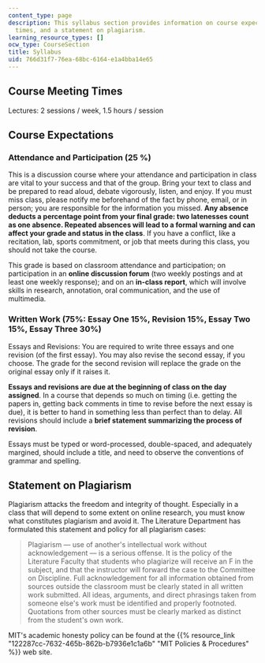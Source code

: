 ```yaml
---
content_type: page
description: This syllabus section provides information on course expectations, meeting
  times, and a statement on plagiarism.
learning_resource_types: []
ocw_type: CourseSection
title: Syllabus
uid: 766d31f7-76ea-68bc-6164-e1a4bba14e65
---
```


Course Meeting Times
--------------------

Lectures: 2 sessions / week, 1.5 hours / session

Course Expectations
-------------------

### Attendance and Participation (25 %)

This is a discussion course where your attendance and participation in class are vital to your success and that of the group. Bring your text to class and be prepared to read aloud, debate vigorously, listen, and enjoy. If you must miss class, please notify me beforehand of the fact by phone, email, or in person; you are responsible for the information you missed. **Any absence deducts a percentage point from your final grade: two latenesses count as one absence. Repeated absences will lead to a formal warning and can affect your grade and status in the class**. If you have a conflict, like a recitation, lab, sports commitment, or job that meets during this class, you should not take the course.

This grade is based on classroom attendance and participation; on participation in an **online discussion forum** (two weekly postings and at least one weekly response); and on an **in-class report**, which will involve skills in research, annotation, oral communication, and the use of multimedia.

### Written Work (75%: Essay One 15%, Revision 15%, Essay Two 15%, Essay Three 30%)

Essays and Revisions: You are required to write three essays and one revision (of the first essay). You may also revise the second essay, if you choose. The grade for the second revision will replace the grade on the original essay only if it raises it.

**Essays and revisions are due at the beginning of class on the day assigned**. In a course that depends so much on timing (i.e. getting the papers in, getting back comments in time to revise before the next essay is due), it is better to hand in something less than perfect than to delay. All revisions should include a **brief statement summarizing the process of revision**.

Essays must be typed or word-processed, double-spaced, and adequately margined, should include a title, and need to observe the conventions of grammar and spelling.

Statement on Plagiarism
-----------------------

Plagiarism attacks the freedom and integrity of thought. Especially in a class that will depend to some extent on online research, you must know what constitutes plagiarism and avoid it. The Literature Department has formulated this statement and policy for all plagiarism cases:

> Plagiarism — use of another's intellectual work without acknowledgement — is a serious offense. It is the policy of the Literature Faculty that students who plagiarize will receive an F in the subject, and that the instructor will forward the case to the Committee on Discipline. Full acknowledgement for all information obtained from sources outside the classroom must be clearly stated in all written work submitted. All ideas, arguments, and direct phrasings taken from someone else's work must be identified and properly footnoted. Quotations from other sources must be clearly marked as distinct from the student's own work.

MIT's academic honesty policy can be found at the {{% resource_link "122287cc-7632-465b-862b-b7936e1c1a6b" "MIT Policies & Procedures" %}} web site.